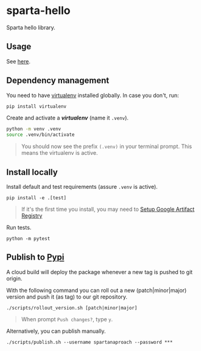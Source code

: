 # sparta-hello

Sparta hello library.

## Usage

See [here](/USAGE.md).

## Dependency management

You need to have [virtualenv](https://docs.python.org/3/tutorial/venv.html) installed globally. In case you don't, run:

```bash
pip install virtualenv
```

Create and activate a **_virtualenv_** (name it `.venv`).

```bash
python -m venv .venv
source .venv/bin/activate
```

> You should now see the prefix `(.venv)` in your terminal prompt. This means the virtualenv is active.

## Install locally

Install default and test requirements (assure `.venv` is active).

```shell
pip install -e .[test]
```

> If it's the first time you install, you may need to [Setup Google Artifact Registry](#Setup-Google-Artifact-Registry)

Run tests.

```shell
python -m pytest
```

## Publish to [Pypi](https://pypi.org/project/sparta-memcached/)

A cloud build will deploy the package whenever a new tag is pushed to git origin.

With the following command you can roll out a new (patch|minor|major) version and push it (as tag) to our git repository.

```shell
./scripts/rollout_version.sh [patch|minor|major]
```

> When prompt `Push changes?`, type `y`.

Alternatively, you can publish manually.

```shell
./scripts/publish.sh --username spartanaproach --password ***
```
